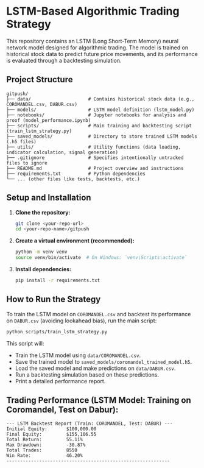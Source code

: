 # LSTM-Based Algorithmic Trading Strategy

This repository contains an LSTM (Long Short-Term Memory) neural network model designed for algorithmic trading. The model is trained on historical stock data to predict future price movements, and its performance is evaluated through a backtesting simulation.

## Project Structure

```
gitpush/
├── data/                     # Contains historical stock data (e.g., COROMANDEL.csv, DABUR.csv)
├── models/                   # LSTM model definition (lstm_model.py)
├── notebooks/                # Jupyter notebooks for analysis and proof (model_performance.ipynb)
├── scripts/                  # Main training and backtesting script (train_lstm_strategy.py)
├── saved_models/             # Directory to store trained LSTM models (.h5 files)
├── utils/                    # Utility functions (data loading, indicator calculation, signal generation)
├── .gitignore                # Specifies intentionally untracked files to ignore
├── README.md                 # Project overview and instructions
├── requirements.txt          # Python dependencies
└── ... (other files like tests, backtests, etc.)
```

## Setup and Installation

1.  **Clone the repository:**
    ```bash
    git clone <your-repo-url>
    cd <your-repo-name>/gitpush
    ```

2.  **Create a virtual environment (recommended):**
    ```bash
    python -m venv venv
    source venv/bin/activate  # On Windows: `venv\Scripts\activate`
    ```

3.  **Install dependencies:**
    ```bash
    pip install -r requirements.txt
    ```

## How to Run the Strategy

To train the LSTM model on `COROMANDEL.csv` and backtest its performance on `DABUR.csv` (avoiding lookahead bias), run the main script:

```bash
python scripts/train_lstm_strategy.py
```

This script will:
*   Train the LSTM model using `data/COROMANDEL.csv`.
*   Save the trained model to `saved_models/coromandel_trained_model.h5`.
*   Load the saved model and make predictions on `data/DABUR.csv`.
*   Run a backtesting simulation based on these predictions.
*   Print a detailed performance report.

## Trading Performance (LSTM Model: Training on Coromandel, Test on Dabur):

```
--- LSTM Backtest Report (Train: COROMANDEL, Test: DABUR) ---
Initial Equity:       $100,000.00
Final Equity:         $155,106.55
Total Return:         55.11%
Max Drawdown:         -30.87%
Total Trades:         8550
Win Rate:             46.20%
------------------------------------------------------------
